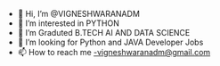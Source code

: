 - 👋 Hi, I’m @VIGNESHWARANADM
- 👀 I’m interested in PYTHON
- 🌱 I’m Graduted B.TECH AI AND DATA SCIENCE
- 💞️ I’m looking for Python and JAVA Developer Jobs
- 📫 How to reach me -vigneshwaranadm@gmail.com

<!---
VIGNESHWARANADM/VIGNESHWARANADM is a ✨ special ✨ repository because its `README.md` (this file) appears on your GitHub profile.
You can click the Preview link to take a look at your changes.
--->
